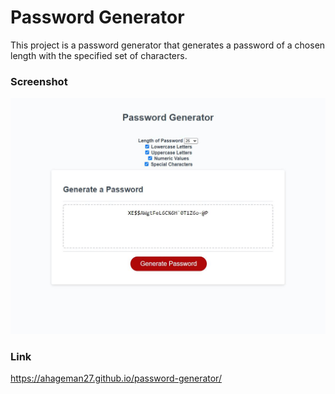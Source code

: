 # Password Generator

This project is a password generator that generates a password of a chosen length with the specified set of characters.

### Screenshot

![password-generator-screenshot](./Develop/assets/screenshot.JPG)

### Link

https://ahageman27.github.io/password-generator/
